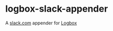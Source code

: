 logbox-slack-appender
=====================

A [slack.com](http://slack.com) appender for [Logbox](http://wiki.coldbox.org/wiki/LogBox.cfm)
